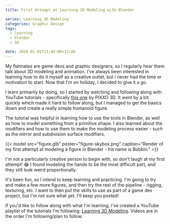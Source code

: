 ```yaml
---
title: First Attempt at Learning 3D Modeling with Blender

series: Learning 3D Modeling
categories: Graphic Design
tags:
  - learning
  - blender
  - 3d

date: 2024-01-01T13:44:00+13:00
---
```


My flatmates are game devs and graphic designers, so I regularly hear them talk about 3D modeling and animation. I've always been interested in learning how to do it myself as a creative outlet, but I never had the time or motivation to start. Now that I'm on holiday, I decided to give it a go.

I learn primarily by doing, so I started by watching and following along with YouTube tutorials - specifically [this one](https://www.youtube.com/watch?v=9xAumJRKV6A) by PIXXO 3D. It went by a bit quickly which made it hard to follow along, but I managed to get the basics down and create a really simple humanoid figure.

The tutorial was helpful in learning how to use the tools in Blender, as well as how to model something from a primitive shape. I also learned about the modifiers and how to use them to make the modeling process easier - such as the mirror and subdivision surface modifiers.

{{< model src="figure.glb" poster="figure-skybox.png" caption="Render of my first attempt at modeling a figure in Blender - his name is Bobbin." >}}

I'm not a particularly creative person to begin with, so don't laugh at my first attempt! 😂 I found modeling the hands to be the most difficult part, and they still look weird proportionally.

It's been fun, so I intend to keep learning and practicing. I'm going to try and make a few more figures, and then try the rest of the pipeline - rigging, texturing, etc. I want to then put the skills to use as part of a game dev project, but I'm not sure what yet. I'll keep you posted!

If you'd like to follow along with what I'm learning, I've created a YouTube playlist of the tutorials I'm following: [Learning 3D Modeling](https://youtube.com/playlist?list=PLWH_hKrs6C9-XlzOyygbh0f9LFH2jXn-8). Videos are in the order I'm following/plan to follow.
